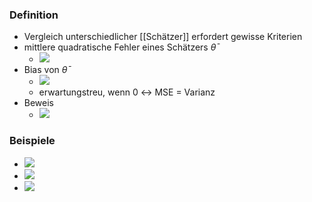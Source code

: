 ### Definition
+ Vergleich unterschiedlicher [[Schätzer]] erfordert gewisse Kriterien
+  mittlere quadratische Fehler eines Schätzers $\bar{\theta}$
	+ ![](../../z_images/Pasted%20image%2020221208170337.png)
+ Bias von $\bar{\theta}$
	+ ![](../../z_images/Pasted%20image%2020221208170303.png)
	+ erwartungstreu, wenn $0$ ↔ MSE = Varianz
+ Beweis
	+ ![](../../z_images/Pasted%20image%2020221208170518.png)

### Beispiele
+ ![](../../z_images/Pasted%20image%2020221208170634.png)
+ ![](../../z_images/Pasted%20image%2020221208170550.png)
+ ![](../../z_images/Pasted%20image%2020221208170756.png)